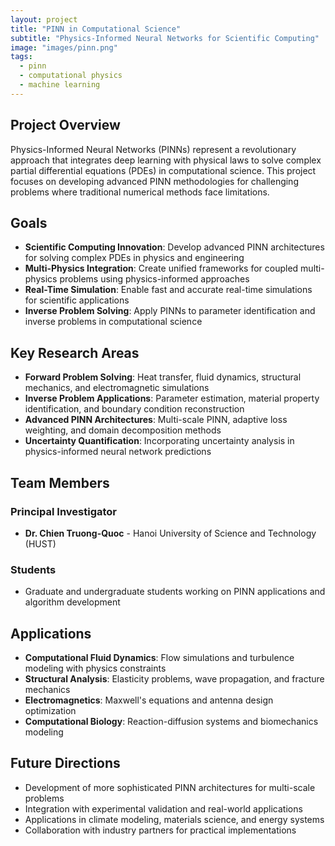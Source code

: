 ```yaml
---
layout: project
title: "PINN in Computational Science"
subtitle: "Physics-Informed Neural Networks for Scientific Computing"
image: "images/pinn.png"
tags:
  - pinn
  - computational physics
  - machine learning
---
```


## Project Overview

Physics-Informed Neural Networks (PINNs) represent a revolutionary approach that integrates deep learning with physical laws to solve complex partial differential equations (PDEs) in computational science. This project focuses on developing advanced PINN methodologies for challenging problems where traditional numerical methods face limitations.

## Goals

- **Scientific Computing Innovation**: Develop advanced PINN architectures for solving complex PDEs in physics and engineering
- **Multi-Physics Integration**: Create unified frameworks for coupled multi-physics problems using physics-informed approaches
- **Real-Time Simulation**: Enable fast and accurate real-time simulations for scientific applications
- **Inverse Problem Solving**: Apply PINNs to parameter identification and inverse problems in computational science

## Key Research Areas

- **Forward Problem Solving**: Heat transfer, fluid dynamics, structural mechanics, and electromagnetic simulations
- **Inverse Problem Applications**: Parameter estimation, material property identification, and boundary condition reconstruction
- **Advanced PINN Architectures**: Multi-scale PINN, adaptive loss weighting, and domain decomposition methods
- **Uncertainty Quantification**: Incorporating uncertainty analysis in physics-informed neural network predictions

## Team Members

### Principal Investigator
- **Dr. Chien Truong-Quoc** - Hanoi University of Science and Technology (HUST)

### Students
- Graduate and undergraduate students working on PINN applications and algorithm development

## Applications

- **Computational Fluid Dynamics**: Flow simulations and turbulence modeling with physics constraints
- **Structural Analysis**: Elasticity problems, wave propagation, and fracture mechanics
- **Electromagnetics**: Maxwell's equations and antenna design optimization
- **Computational Biology**: Reaction-diffusion systems and biomechanics modeling

## Future Directions

- Development of more sophisticated PINN architectures for multi-scale problems
- Integration with experimental validation and real-world applications
- Applications in climate modeling, materials science, and energy systems
- Collaboration with industry partners for practical implementations
